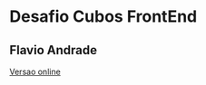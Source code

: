 # Desafio Cubos FrontEnd

## Flavio Andrade

[Versao online](http://fsassiv.github.io/cubos-frontend )